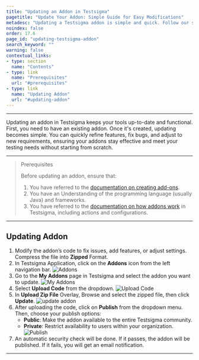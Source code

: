 ```yaml
---
title: "Updating an Addon in Testsigma"
pagetitle: "Update Your Addon: Simple Guide for Easy Modifications"
metadesc: "Updating a Testsigma addon is simple and quick. Follow our step-by-step guide to modify, enhance, and manage your addon versions effectively."
noindex: false
order: 17.6
page_id: "updating-testsigma-addon"
search_keyword: ""
warning: false
contextual_links:
- type: section
  name: "Contents"
- type: link
  name: "Prerequisites"
  url: "#prerequisites"
- type: link
  name: "Updating Addon"
  url: "#updating-addon"
---
```


---

Updating an addon in Testsigma keeps your tools up-to-date and functional. First, you need to have an existing addon. Once it's created, updating becomes simple. You can quickly refine features, fix bugs, and adjust to new requirements, ensuring your addons stay effective and meet your testing needs without starting from scratch.

---

> <p id="prerequisites">Prerequisites</p>
> 
> Before updating an addon, ensure that: 
> 1. You have referred to the [documentation on creating add-ons](https://testsigma.com/docs/addons/create/#creating-an-addon-template).
> 2. You have an Understanding of the programming language (usually Java) and frameworks.
> 3. You have referred to the [documentation on how addons work](https://testsigma.com/docs/addons/create/#understanding-the-purpose-of-addons) in Testsigma, including actions and configurations.

---

## **Updating Addon**

1. Modify the addon’s code to fix issues, add features, or adjust settings. Compress the file into **Zipped** Format.
2. In Testsigma Application, click on the **Addons** icon from the left navigation bar. 
   ![Addons](https://s3.amazonaws.com/static-docs.testsigma.com/new_images/projects/addon/Addon_1.png)
3. Go to the **My Addons** page in Testsigma and select the addon you want to update.
   ![My Addons](https://s3.amazonaws.com/static-docs.testsigma.com/new_images/projects/addon/Addon_2.png)
4. Select **Upload Code** from the dropdown.
   ![Upload Code](https://s3.amazonaws.com/static-docs.testsigma.com/new_images/projects/addon/Addon_3.png)
5. In **Upload Zip File** Overlay, Browse and select the zipped file, then click **Update**. ![update addon](https://s3.amazonaws.com/static-docs.testsigma.com/new_images/projects/addon/Addon_4.1.png)
6. After uploading the code, click on **Publish** from the dropdown menu. Then, choose your publish options:
    - **Public**: Make the addon available to the entire Testsigma community.
    - **Private**: Restrict availability to users within your organization.
     ![Publish](https://s3.amazonaws.com/static-docs.testsigma.com/new_images/projects/addon/Addon_5.png)
7. An automatic security check will be done. If it passes, the addon will be published. If it fails, you will get an email notification. 

---


